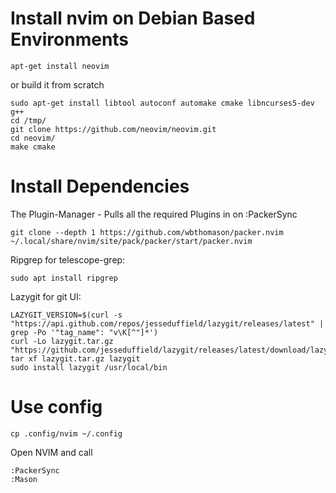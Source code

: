 # Install nvim on Debian Based Environments
```
apt-get install neovim
```
or build it from scratch
```
sudo apt-get install libtool autoconf automake cmake libncurses5-dev g++
cd /tmp/
git clone https://github.com/neovim/neovim.git
cd neovim/
make cmake
```

# Install Dependencies 
The Plugin-Manager - Pulls all the required Plugins in on :PackerSync 
```
git clone --depth 1 https://github.com/wbthomason/packer.nvim ~/.local/share/nvim/site/pack/packer/start/packer.nvim
```
Ripgrep for telescope-grep:
```
sudo apt install ripgrep
```
Lazygit for git UI:
```
LAZYGIT_VERSION=$(curl -s "https://api.github.com/repos/jesseduffield/lazygit/releases/latest" | grep -Po '"tag_name": "v\K[^"]*')
curl -Lo lazygit.tar.gz "https://github.com/jesseduffield/lazygit/releases/latest/download/lazygit_${LAZYGIT_VERSION}_Linux_x86_64.tar.gz"
tar xf lazygit.tar.gz lazygit
sudo install lazygit /usr/local/bin
```

# Use config
```
cp .config/nvim ~/.config
```
Open NVIM and call
```
:PackerSync
:Mason
```
